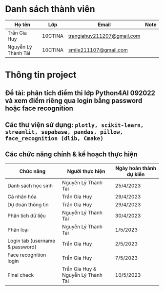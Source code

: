 # Danh sách thành viên
| Họ tên | Lớp | Email | Note |
| -------- | -------- | --------| ----- |
| Trần Gia Huy | 10CTINA | trangiahuy211207@gmail.com | |
| Nguyễn Lý Thành Tài | 10CTINA | smile211107@gmail.com | |
# Thông tin project
## Đề tài: phân tích điểm thi lớp Python4AI 092022 và xem điểm riêng qua login bằng password hoặc face recognition
## Các thư viện sử dụng: `plotly, scikit-learn, streamlit, supabase, pandas, pillow, face_recognition (dlib, Cmake)`
## Các chức năng chính & kế hoạch thực hiện
| Chức năng | Người thực hiện | Ngày hoàn thành dự kiến |
| --------- | --------------- | ----------------------- |
| Danh sách học sinh | Nguyễn Lý Thành Tài | 25/4/2023 |
| Cá nhân hóa | Trần Gia Huy | 29/4/2023 |
| Dự đoán thông tin | Trần Gia Huy | 29/4/2023 |
| Phân tích dữ liệu | Nguyễn Lý Thành Tài | 30/4/2023 |
| Phân loại | Nguyễn Lý Thành Tài | 1/5/2023 |
| Login tab (username & password) | Trần Gia Huy | 2/5/2023 |
| Face recognition login | Trần Gia Huy | 7/5/2023 |
| Final check | Trần Gia Huy & Nguyễn Lý Thành Tài | 10/5/2023 |
